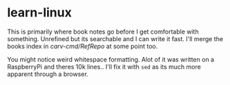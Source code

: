 # learn-linux

This is primarily where book notes go before I get comfortable with something. 
Unrefined but its searchable and I can write it fast.
I'll merge the books index in *carv-cmd/RefRepo* at some point too.

You might notice weird whitespace formatting.
Alot of it was written on a RaspberryPi and theres 10k lines.. 
I'll fix it with `sed` as its much more apparent through a browser.

